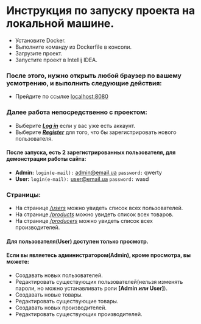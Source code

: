 # Инструкция по запуску проекта на локальной машине.

* Установите Docker.
* Выполните команду из Dockerfile в консоли.
* Загрузите проект.
* Запустите проект в Intellij IDEA.

### После этого, нужно открыть любой браузер по вашему усмотрению, и выполнить следующие действия:
* Прейдите по ссылке [localhost:8080](localhost:8080)

### Далее работа непосредственно с проектом:
* Выберите [_**Log in**_](localhost:8080/login) если у вас уже есть аккаунт.
* Выберите [_**Register**_](localhost:8080/registration) для того, что бы зарегистрировать нового пользователя.

#### После запуска, есть 2 зарегистрированных пользователя, для демонстрации работы сайта:
* **Admin:** `login(e-mail):` admin@email.ua `password:` qwerty
* **User:** `login(e-mail):` user@email.ua `password:` wasd

### Страницы:
* На странице [_/users_](localhost:8080/users) можно увидеть список всех пользователей. 
* На странице [_/products_](localhost:8080/products) можно увидеть список всех товаров. 
* На странице [_/producers_](localhost:8080/producers) можно увидеть список всех производителей. 

#### Для пользователя(User) доступен только просмотр.

#### Если вы являетесь администратором(Admin), кроме просмотра, вы можете:
* Создавать новых пользователей.
* Редактировать существующих пользователей(нельзя изменять пароли, но можно устанавливать роли **[Admin _или_ User]**).
* Создавать новые товары.
* Редактировать существующие товары.
* Создавать новых производителей.
* Редактировать существующих производителей.
